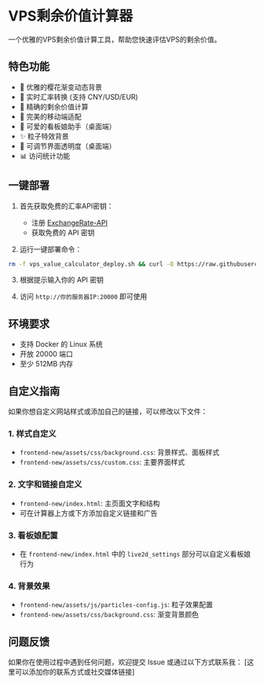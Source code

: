 # VPS剩余价值计算器

一个优雅的VPS剩余价值计算工具，帮助您快速评估VPS的剩余价值。

## 特色功能

- 🌸 优雅的樱花渐变动态背景
- 💱 实时汇率转换 (支持 CNY/USD/EUR)
- 🎯 精确的剩余价值计算
- 📱 完美的移动端适配
- 🤖 可爱的看板娘助手（桌面端）
- ✨ 粒子特效背景
- 🎨 可调节界面透明度（桌面端）
- 📊 访问统计功能

## 一键部署

1. 首先获取免费的汇率API密钥：
   - 注册 [ExchangeRate-API](https://www.exchangerate-api.com)
   - 获取免费的 API 密钥

2. 运行一键部署命令：
```bash
rm -f vps_value_calculator_deploy.sh && curl -O https://raw.githubusercontent.com/lzyq0912/vps-calculator/main/vps_value_calculator_deploy.sh && chmod +x vps_value_calculator_deploy.sh && ./vps_value_calculator_deploy.sh
```

3. 根据提示输入你的 API 密钥

4. 访问 `http://你的服务器IP:20000` 即可使用

## 环境要求

- 支持 Docker 的 Linux 系统
- 开放 20000 端口
- 至少 512MB 内存

## 自定义指南

如果你想自定义网站样式或添加自己的链接，可以修改以下文件：

### 1. 样式自定义
- `frontend-new/assets/css/background.css`: 背景样式、面板样式
- `frontend-new/assets/css/custom.css`: 主要界面样式

### 2. 文字和链接自定义
- `frontend-new/index.html`: 主页面文字和结构
- 可在计算器上方或下方添加自定义链接和广告

### 3. 看板娘配置
- 在 `frontend-new/index.html` 中的 `live2d_settings` 部分可以自定义看板娘行为

### 4. 背景效果
- `frontend-new/assets/js/particles-config.js`: 粒子效果配置
- `frontend-new/assets/css/background.css`: 渐变背景颜色

## 问题反馈

如果你在使用过程中遇到任何问题，欢迎提交 Issue 或通过以下方式联系我：
[这里可以添加你的联系方式或社交媒体链接]
